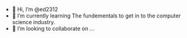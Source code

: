 - 👋 Hi, I’m @ed2312
- 🌱 I’m currently learning The fundementals to get in to the computer science industry.
- 💞️ I’m looking to collaborate on ...


<!---
ed2312/ed2312 is a ✨ special ✨ repository because its `README.md` (this file) appears on your GitHub profile.
You can click the Preview link to take a look at your changes.
--->
